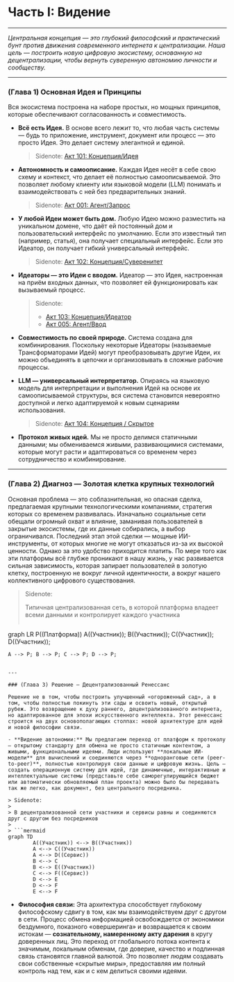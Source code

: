# Часть I: Видение

---

_Центральная концепция — это глубокий философский и практический бунт против движения современного интернета к централизации. Наша цель — построить новую цифровую экосистему, основанную на децентрализации, чтобы вернуть суверенную автономию личности и сообществу._

---

### (Глава 1) Основная Идея и Принципы

Вся экосистема построена на наборе простых, но мощных принципов, которые обеспечивают согласованность и совместимость.

- **Всё есть Идея.** В основе всего лежит то, что любая часть системы — будь то приложение, инструмент, документ или процесс — это просто Идея. Это делает систему элегантной и единой.

  > Sidenote: [Акт 101: Концепция/Идея](../rfc/101_concept_idea.md)

- **Автономность и самоописание.** Каждая Идея несёт в себе свою схему и контекст, что делает её полностью самоописываемой. Это позволяет любому клиенту или языковой модели (LLM) понимать и взаимодействовать с ней без предварительных знаний.

  > Sidenote: [Акт 001: Агент/Запрос](../rfc/001_agent_request.md)

- **У любой Идеи может быть дом.** Любую Идею можно разместить на уникальном домене, что даёт ей постоянный дом и пользовательский интерфейс по умолчанию. Если это известный тип (например, статья), она получает специальный интерфейс. Если это Идеатор, он получает гибкий универсальный интерфейс.

  > Sidenote: [Акт 102: Концепция/Суверенитет](../rfc/102_concept_sovereignty.md)

- **Идеаторы — это Идеи с вводом.** Идеатор — это Идея, настроенная на приём входных данных, что позволяет ей функционировать как вызываемый процесс.

  > Sidenote:
  >
  > - [Акт 103: Концепция/Идеатор](../rfc/103_concept_ideator.md)
  > - [Акт 005: Агент/Ввод](../rfc/005_agent_input.md)

- **Совместимость по своей природе.** Система создана для комбинирования. Поскольку некоторые Идеаторы (называемые Трансформаторами Идей) могут преобразовывать другие Идеи, их можно объединять в цепочки и организовывать в сложные рабочие процессы.

- **LLM — универсальный интерпретатор.** Опираясь на языковую модель для интерпретации и выполнения Идей на основе их самоописываемой структуры, вся система становится невероятно доступной и легко адаптируемой к новым сценариям использования.

  > Sidenote: [Акт 104: Концепция / Скрытое](../rfc/104_concept_latent_.md)

- **Протокол живых идей.** Мы не просто делимся статичными данными; мы обмениваемся живыми, развивающимися системами, которые могут расти и адаптироваться со временем через сотрудничество и комбинирование.

---

### (Глава 2) Диагноз — Золотая клетка крупных технологий

Основная проблема — это соблазнительная, но опасная сделка, предлагаемая крупными технологическими компаниями, стратегия которых со временем развивалась. Изначально социальные сети обещали огромный охват и влияние, заманивая пользователей в закрытые экосистемы, где их данные собирались, а выбор ограничивался. Последний этап этой сделки — мощные ИИ-инструменты, от которых многие не могут отказаться из-за их высокой ценности. Однако за это удобство приходится платить. По мере того как эти платформы всё глубже проникают в нашу жизнь, у нас развивается сильная зависимость, которая запирает пользователей в золотую клетку, построенную не вокруг личной идентичности, а вокруг нашего коллективного цифрового существования.

> Sidenote:
>
> Типичная централизованная сеть, в которой платформа владеет всеми данными и контролирует каждого участника
>
> ```mermaid
graph LR
    P((Платформа))
    A((Участник)); B((Участник)); C((Участник)); D((Участник));

    A --> P; B --> P; C --> P; D --> P;
```

---

### (Глава 3) Решение — Децентрализованный Ренессанс

Решение не в том, чтобы построить улучшенный «огороженный сад», а в том, чтобы полностью покинуть эти сады и освоить новый, открытый рубеж. Это возвращение к духу раннего, децентрализованного интернета, но адаптированное для эпохи искусственного интеллекта. Этот ренессанс строится на двух основополагающих столпах: новой архитектуре для идей и новой философии связи.

- **Видение автономии:** Мы предлагаем переход от платформ к протоколу — открытому стандарту для обмена не просто статичным контентом, а живыми, функциональными идеями. Люди используют **локальные ИИ-модели** для вычислений и соединяются через **одноранговые сети (peer-to-peer)**, полностью контролируя свои данные и цифровую жизнь. Цель — создать операционную систему для идей, где динамичные, интерактивные и интеллектуальные системы (представьте себе саморегулирующийся бюджет или автоматически обновляемый план проекта) можно было бы передавать так же легко, как документ, без центрального посредника.

> Sidenote:
>
> В децентрализованной сети участники и сервисы равны и соединяются друг с другом без посредников
>
> ```mermaid
graph TD
        A((Участник)) <--> B((Участник))
        A <--> C((Участник))
        A <--> D((Сервис))
        B <--> C
        B <--> E((Участник))
        C <--> F((Сервис))
        D <--> E
        D <--> F
        E <--> F
```

- **Философия связи:** Эта архитектура способствует глубокому философскому сдвигу в том, как мы взаимодействуем друг с другом в сети. Процесс обмена информацией освобождается от экономики бездумного, показного «овершеринга» и возвращается к своим истокам — **сознательному, намеренному акту дарения** в кругу доверенных лиц. Это переход от глобального потока контента к значимым, локальным обменам, где доверие, качество и подлинная связь становятся главной валютой. Это позволяет людям создавать свои собственные «скрытые миры», предоставляя им полный контроль над тем, как и с кем делиться своими идеями.